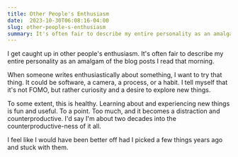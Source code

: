 ```yaml
---
title: Other People's Enthusiasm
date:  2023-10-30T06:08:16-04:00
slug: other-people-s-enthusiasm
summary: It's often fair to describe my entire personality as an amalgam of the blog posts I read that morning.
---
```


I get caught up in other people's enthusiasm. It's often fair to describe my entire personality as an amalgam of the blog posts I read that morning.

When someone writes enthusiastically about something, I want to try that thing. It could be software, a camera, a process, or a habit. I tell myself that it's not FOMO, but rather curiosity and a desire to explore new things.

To some extent, this is healthy. Learning about and experiencing new things is fun and useful. To a point. Too much, and it becomes a distraction and counterproductive. I'd say I'm about two decades into the counterproductive-ness of it all.

I feel like I would have been better off had I picked a few things years ago and stuck with them.

